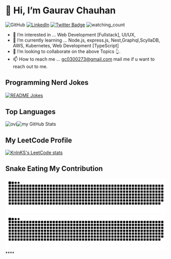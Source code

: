 # 👋 Hi, I’m Gaurav Chauhan

<img alt="GitHub" src="https://img.shields.io/badge/dynamic/json?logo=github&label=GitHub+Followers&labelColor=282c34&color=181717&query=%24.data.totalSubs&url=https%3A%2F%2Fapi.spencerwoo.com%2Fsubstats%2F%3Fsource%3Dgithub%26queryKey%3Dravenbirdb1b&longCache=true"/>      <a href="https://www.linkedin.com/in/gaurav-chauhan-0a424a190/" target="_blank"><img src="https://img.shields.io/badge/LinkedIn-%230077B5.svg?&style=flat-square&logo=linkedin&logoColor=white" alt="LinkedIn"></a>   [![Twitter Badge](https://img.shields.io/badge/Twitter-Profile-informational?style=flat&logo=twitter&logoColor=white&color=1CA2F1)](https://twitter.com/gauravc23065787)   <img src="https://komarev.com/ghpvc/?username=ravenbirdb1b&color=brightgreen" alt="watching_count" />   

- 👀 I’m interested in ...  Web Development [Fullstack], UI/UX, 
- 🌱 I’m currently learning ...  Node.js, express.js, Nest,Graphql,ScyllaDB, AWS, Kubernetes, Web Development [TypeScript]
- 💞️ I’m looking to collaborate on the above Topics 👆.
- 📫 How to reach me ... gc0300273@gmail.com mail me if u want to reach out to me.
<!--- [Resume](https://docs.google.com/document/d/1k2diVQGIbUoK4Q7F3ghRxaSYhPiXOOif/edit?usp=sharing&ouid=110484841261256000877&rtpof=true&sd=true) -->

## Programming Nerd Jokes
<a href="https://readme-jokes.vercel.app"><img align="center" src="https://readme-jokes.vercel.app/api" alt="README Jokes"></a>

## Top Languages
<img align="Left" src="https://github-readme-stats.vercel.app/api/top-langs?username=ravenbirdb1b&show_icons=true&locale=en&layout=compact&theme=chartreuse-dark" alt="ovi" />
 
<img src="https://github-readme-stats.vercel.app/api?username=ravenbirdb1b&include_all_commits=true&count_private=true&show_icons=true&line_height=20&title_color=2B5BBD&icon_color=1124BB&text_color=A1A1A1&bg_color=0,000000,130F40" alt="my GitHub Stats"/>

<!-- ## Contribution Streak
<img align="Left" src="https://github-readme-streak-stats.herokuapp.com/?user=ravenbirdb1b&theme=tokyonight" alt="mystreak"/>

<span style="align:Right">![Contribution](https://activity-graph.herokuapp.com/graph?username=ravenbirdb1b&theme=react-dark&hide_border=true&area=true)</span> -->

## My LeetCode Profile
[![KnlnKS's LeetCode stats](https://leetcode-stats-six.vercel.app/api?username=Ravenb1rd)](https://github.com/ravenbirdb1b/github-readme)

## Snake Eating My Contribution
![GitHub Snake Light](https://github.com/ashish-ad/ashish-ad/blob/output/github-snake.svg#gh-light-mode-only)
![GitHub Snake dark](https://github.com/ashish-ad/ashish-ad/blob/output/github-snake-dark.svg#gh-dark-mode-only)****
